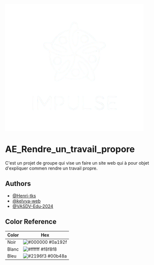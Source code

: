
![Logo](images/logo-removebg-preview.png)


# AE_Rendre_un_travail_propore

C'est un projet de groupe qui vise un faire un site web qui à pour objet d'expliquer commen rendre un travail propre.


## Authors

- [@Henri-tks](https://github.com/Henri-tks)
- [@kelvya-web](https://github.com/kelvya-web)
- [@VASDV-Edu-2024](https://github.com/VASDV-Edu-2024)

## Color Reference

| Color             | Hex                                                                |
| ----------------- | ------------------------------------------------------------------ |
| Noir | ![#000000](https://via.placeholder.com/10/000000?text=+) #0a192f |
| Blanc | ![#ffffff](https://via.placeholder.com/10/ffffff?text=+) #f8f8f8 |
| Bleu | ![#2196f3](https://via.placeholder.com/10/2196f3?text=+) #00b48a |

